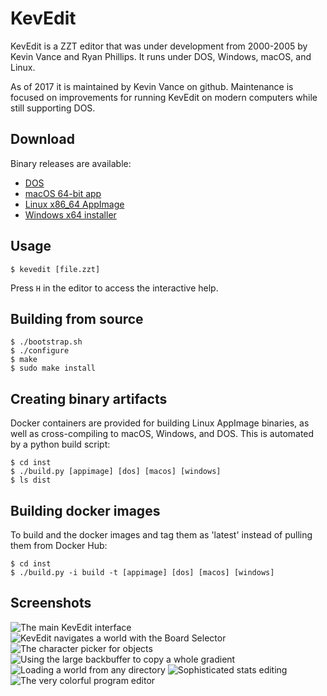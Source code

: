 # KevEdit

KevEdit is a ZZT editor that was under development from 2000-2005 by Kevin
Vance and Ryan Phillips.  It runs under DOS, Windows, macOS, and Linux.

As of 2017 it is maintained by Kevin Vance on github.  Maintenance is focused
on improvements for running KevEdit on modern computers while still supporting
DOS.


## Download

Binary releases are available:

* [DOS](https://github.com/cknave/kevedit/releases/download/1.0.0/kevedit-1.0.0-dos.zip)
* [macOS 64-bit app](https://github.com/cknave/kevedit/releases/download/1.0.0/kevedit-1.0.0.dmg)
* [Linux x86_64 AppImage](https://github.com/cknave/kevedit/releases/download/1.0.0/kevedit-1.0.0-x86_64.AppImage)
* [Windows x64 installer](https://github.com/cknave/kevedit/releases/download/1.0.0/kevedit-1.0.0-setup.exe)


## Usage

    $ kevedit [file.zzt]

Press `H` in the editor to access the interactive help.


## Building from source

    $ ./bootstrap.sh
    $ ./configure
    $ make
    $ sudo make install


## Creating binary artifacts

Docker containers are provided for building Linux AppImage binaries, as well as
cross-compiling to macOS, Windows, and DOS.  This is automated by a python
build script:

    $ cd inst
    $ ./build.py [appimage] [dos] [macos] [windows]
    $ ls dist


## Building docker images

To build and the docker images and tag them as 'latest' instead of pulling them
from Docker Hub:

    $ cd inst
    $ ./build.py -i build -t [appimage] [dos] [macos] [windows]


## Screenshots

![The main KevEdit interface](https://cloud.githubusercontent.com/assets/4196901/22183137/b51c68e6-e084-11e6-874d-3458041f4308.gif)
![KevEdit navigates a world with the Board Selector](https://cloud.githubusercontent.com/assets/4196901/22183135/b515754a-e084-11e6-9fe3-2483eb67ca79.gif)
![The character picker for objects](https://cloud.githubusercontent.com/assets/4196901/22183134/b514af02-e084-11e6-9ca7-7b21bedb479d.gif)
![Using the large backbuffer to copy a whole gradient](https://cloud.githubusercontent.com/assets/4196901/22183131/b5142230-e084-11e6-95c1-19133c677388.gif)
![Loading a world from any directory](https://cloud.githubusercontent.com/assets/4196901/22183132/b5142208-e084-11e6-8ab1-568d217391ec.gif)
![Sophisticated stats editing](https://cloud.githubusercontent.com/assets/4196901/22183133/b51426b8-e084-11e6-8ce7-e01b7d6a06ed.gif)
![The very colorful program editor](https://cloud.githubusercontent.com/assets/4196901/22183136/b516dd4a-e084-11e6-8e9b-30201734480a.gif)
